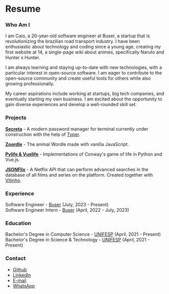# Resume

### Who Am I

I am Caio, a 20-year-old software engineer at Buser, a startup that is revolutionizing the brazilian road transport industry. I have been enthusiastic about technology and coding since a young age, creating my first website at 14, a single-page wiki about animes, specifically Naruto and Hunter x Hunter.

I am always learning and staying up-to-date with new technologies, with a particular interest in open-source software. I am eager to contribute to the open-source community and create useful tools for others while also growing professionally.

My career aspirations include working at startups, big tech companies, and eventually starting my own business. I am excited about the opportunity to gain diverse experiences and develop a well-rounded skill set.

### Projects

**<a href="https://github.com/caiopeternela/secreta" target="_blank">Secreta</a>** - A modern password manager for terminal currently under construction with the help of <a href="https://typer.tiangolo.com" target="_blank">Typer</a>.

**<a href="https://github.com/caiopeternela/zoordle" target="_blank">Zoordle</a>** - The animal Wordle made with vanilla JavaScript.

**<a href="https://github.com/caiopeternela/pylifeandvuelife" target="_blank">Pylife & Vuelife</a>** - Implementations of Conway's game of life in Python and Vue.js.

**<a href="https://github.com/caiopeternela/jsonflix" target="_blank">JSONFlix</a>** - A Netflix API that can perform advanced searches in the database of all films and series on the platform. Created together with <a href="https://github.com/vitoiuo" target="_blank">Vitinho</a>.

### Experience
Software Engineer - <a href="https://www.buser.com.br" target="_blank">Buser</a> (July, 2023 - Present)<br>
Software Engineer Intern - <a href="https://www.buser.com.br" target="_blank">Buser</a> (April, 2022 - July, 2023)
### Education

Bachelor's Degree in Computer Science - <a href="https://www.unifesp.br/" target="_blank">UNIFESP</a> (April, 2021 - Present)<br>
Bachelor's Degree in Science & Technology - <a href="https://www.unifesp.br/" target="_blank">UNIFESP</a> (April, 2021 - Present)

### Contact

<!-- * [Github](https://github.com/caiopeternela) -->
* <a href="https://github.com/caiopeternela" target="_blank">Github</a>
* <a href="https://www.linkedin.com/in/caiopeternela" target="_blank">LinkedIn</a>
* <a href="mailto:caiopeternela.dev@gmail.com" target="_blank">E-mail</a>
* <a href="https://wa.me/5512997580849" target="_blank">WhatsApp</a>
